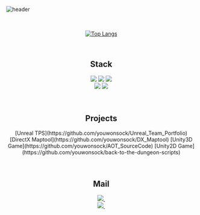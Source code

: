 ![header](https://capsule-render.vercel.app/api?type=Rounded&color=auto&text=Hi!%20I'm%20WonSock)
</br></br></br>

<div align="center">
  
[![Top Langs](https://github-readme-stats.vercel.app/api/top-langs/?username=youwonsock&layout=compact)](https://github.com/youwonsock/github-readme-stats)
</div>
</br>

<h2 align="center"><b> Stack </b></h3>
<div align="center">
<img src="https://img.shields.io/badge/C-A8B9CC?style=flat-square&logo=C&logoColor=white"/> 
  <img src="https://img.shields.io/badge/-C%23-512BD4?style=flat-square&logo=Csharp&logoColor=white"/> 
  <img src="https://img.shields.io/badge/-C++-00599C?style=flat-square&logo=c%2B%2B&logoColor=white"/>   <br/>
  
  <img src="https://img.shields.io/badge/Unreal Engine-0E1128?style=flat-square&logo=Unreal Engine&logoColor=white"/>
  <img src="https://img.shields.io/badge/Unity-FFFFFF?style=flat-square&logo=Unity&logoColor=black"/>
</div>
</br></br>


<h2 align="center"><b> Projects </b></h3>
<div align="center">
  [Unreal TPS](https://github.com/youwonsock/Unreal_Team_Portfolio)  
  [DirectX Maptool](https://github.com/youwonsock/DX_Maptool)  
  [Unity3D Game](https://github.com/youwonsock/AOT_SourceCode)  
  [Unity2D Game](https://github.com/youwonsock/back-to-the-dungeon-scripts)  
</div>
</br></br>


<h2 align="center"><b> Mail </b></h3>
<div align="center">
  <a href="mailto:qazwsx233434@gmail.com">
    <img
      src="https://img.shields.io/badge/qazwsx233434@gmail.com-D14836?style=for-the-badge&logo=gmail&logoColor=white"/>&nbsp
  </a>
  </br>
  <a href="mailto:asdzxc2993@naver.com">
    <img
      src="https://img.shields.io/badge/asdzxc2993@naver.com-03C75A?style=for-the-badge&logo=Naver&logoColor=white"/>&nbsp
  </a>
</div>
</br></br>
